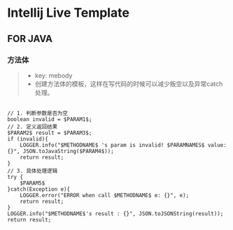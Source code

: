 # Intellij Live Template

## FOR JAVA


### 方法体
>* key: mebody
>* 创建方法体的模板，这样在写代码的时候可以减少叛空以及异常catch处理。

```text

// 1. 判断参数是否为空
boolean invalid = $PARAM1$;
// 2. 定义返回结果
$PARAM2$ result = $PARAM3$;
if (invalid){
    LOGGER.info("$METHODNAME$ 's param is invalid! $PARAMNAMES$ value: {}", JSON.toJavaString($PARAM4$));
    return result;
}
// 3. 具体处理逻辑
try {
    $PARAM5$
}catch(Exception e){
    LOGGER.error("ERROR when call $METHODNAME$ e: {}", e);
    return result;
}
LOGGER.info("$METHODNAME$'s result : {}", JSON.toJSONString(result));
return result;


```

